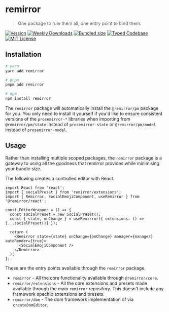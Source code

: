 # remirror

> One package to rule them all, one entry point to bind them.

[![Version][version]][npm] [![Weekly Downloads][downloads-badge]][npm] [![Bundled size][size-badge]][size] [![Typed Codebase][typescript]](#) [![MIT License][license]](#)

[version]: https://flat.badgen.net/npm/v/remirror/next
[npm]: https://npmjs.com/package/remirror/v/next
[license]: https://flat.badgen.net/badge/license/MIT/purple
[size]: https://bundlephobia.com/result?p=remirror
[size-badge]: https://flat.badgen.net/bundlephobia/minzip/remirror
[typescript]: https://flat.badgen.net/badge/icon/TypeScript?icon=typescript&label
[downloads-badge]: https://badgen.net/npm/dw/remirror/red?icon=npm

## Installation

```bash
# yarn
yarn add remirror

# pnpm
pnpm add remirror

# npm
npm install remirror
```

The `remirror` package will automatically install the `@remirror/pm` package for you. You only need to install it yourself if you'd like to ensure consistent versions of the `prosemirror-*` libraries when importing from `@remirror/pm/state` instead of `prosemirror-state` or `@remirror/pm/model` instead of `prosemirror-model`.

## Usage

Rather than installing multiple scoped packages, the `remirror` package is a gateway to using all the goodness that remirror provides while minimising your bundle size.

The following creates a controlled editor with React.

```tsx
import React from 'react';
import { socialPreset } from 'remirror/extensions';
import { Remirror, SocialEmojiComponent, useRemirror } from '@remirror/react';

const EditorWrapper = () => {
  const socialPreset = new SocialPreset();
  const { state, onChange } = useRemirror({ extensions: () => [...socialPreset()] });

  return (
    <Remirror state={state} onChange={onChange} manager={manager} autoRender={true}>
      <SocialEmojiComponent />
    </Remirror>
  );
};
```

These are the entry points available through the `remirror` package.

- `remirror` - All the core functionality available through `@remirror/core`.
- `remirror/extensions` - All the core extensions and presets made available through the main `remirror` repository. This doesn't include any framework specific extensions and presets.
- `remirror/dom` - The dom framework implementation of via `createDomEditor`.
